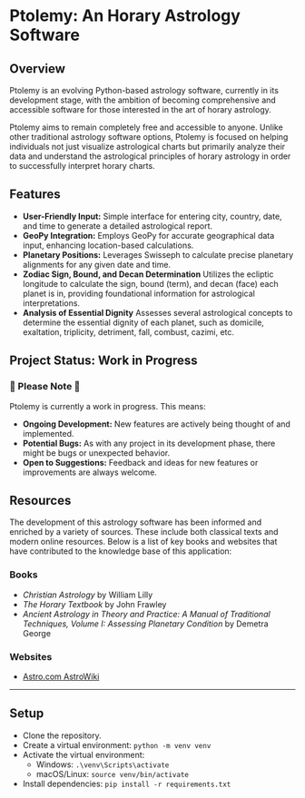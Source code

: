 # Ptolemy: An Horary Astrology Software

## Overview
Ptolemy is an evolving Python-based astrology software, currently in its development stage, with the ambition of becoming comprehensive and accessible software for those interested in the art of horary astrology.

Ptolemy aims to remain completely free and accessible to anyone. Unlike other traditional astrology software options, Ptolemy is focused on helping individuals not just visualize astrological charts but primarily analyze their data and understand the astrological principles of horary astrology in order to successfully interpret horary charts.

## Features
- **User-Friendly Input:** Simple interface for entering city, country, date, and time to generate a detailed astrological report.
- **GeoPy Integration:** Employs GeoPy for accurate geographical data input, enhancing location-based calculations.
- **Planetary Positions:** Leverages Swisseph to calculate precise planetary alignments for any given date and time.
- **Zodiac Sign, Bound, and Decan Determination** Utilizes the ecliptic longitude to calculate the sign, bound (term), and decan (face) each planet is in, providing foundational information for astrological interpretations.
- **Analysis of Essential Dignity** Assesses several astrological concepts to determine the essential dignity of each planet, such as domicile, exaltation, triplicity, detriment, fall, combust, cazimi, etc.

## Project Status: Work in Progress

### 🚧 Please Note 🚧
Ptolemy is currently a work in progress. This means:
- **Ongoing Development:** New features are actively being thought of and implemented.
- **Potential Bugs:** As with any project in its development phase, there might be bugs or unexpected behavior.
- **Open to Suggestions:** Feedback and ideas for new features or improvements are always welcome.

## Resources

The development of this astrology software has been informed and enriched by a variety of sources. These include both classical texts and modern online resources. Below is a list of key books and websites that have contributed to the knowledge base of this application:

### Books
- *Christian Astrology* by William Lilly
- *The Horary Textbook* by John Frawley
- *Ancient Astrology in Theory and Practice: A Manual of Traditional Techniques, Volume I: Assessing Planetary Condition* by Demetra George

### Websites
- [Astro.com AstroWiki](https://www.astro.com/astrowiki/en/Main_Page)

---

## Setup

- Clone the repository.
- Create a virtual environment: `python -m venv venv`
- Activate the virtual environment:
  - Windows: `.\venv\Scripts\activate`
  - macOS/Linux: `source venv/bin/activate`
- Install dependencies: `pip install -r requirements.txt`

